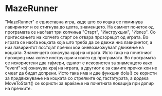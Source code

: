 ﻿# MazeRunner

"MazeRunner" е едноставна игра, каде што со коцка се поминува лавиринтот и се стигнува до целта, знаменцето. На самиот почеток од програмата се наоѓаат три копчиња "Старт", "Инструкции", "Излез". Со притискањето на копчето старт се отвара прозорецот од играта. Во играта се наоѓа коцката која што треба да се движи низ лавиринтот, а низ лавиринтот постојат пречки кои оневозможуваат движење на коцката. Знаменцето означува крај на играта. Исто така на почетниот прозорец има копче инструкции и излез од програмата. Во програмата се искористени два тајмери, едниот е искористен за знаменцето како "event" кој означува крај на играта, а другиот е за самите пречки кои не смеат да бидат допрени. Исто така има и две функции dolu() се користи за придвижување на коцката со стрелките од тастатурата, а додека MoveToStart() се користи за враќање на почетната локација при допир на пречките.

